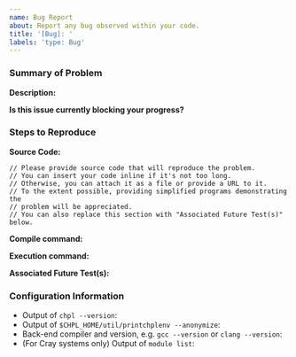 ```yaml
---
name: Bug Report
about: Report any bug observed within your code.
title: '[Bug]: '
labels: 'type: Bug'
---
```


### Summary of Problem

**Description:**
<!--
What behavior did you observe when encountering this issue?
What behavior did you expect to observe?
Describe any work-arounds you've considered, if any.
-->

**Is this issue currently blocking your progress?**
<!-- Answer 'yes', 'no' or 'I don't know'. -->

### Steps to Reproduce

**Source Code:**

```chapel
// Please provide source code that will reproduce the problem.
// You can insert your code inline if it's not too long.
// Otherwise, you can attach it as a file or provide a URL to it.
// To the extent possible, providing simplified programs demonstrating the
// problem will be appreciated.
// You can also replace this section with "Associated Future Test(s)" below.
```

**Compile command:**
<!-- e.g. `chpl foo.chpl` -->

**Execution command:**
<!--
e.g. `./foo -nl 4`
If an input file is required, include it as well.
-->

**Associated Future Test(s):**
<!--
Are there any tests in Chapel's test system that demonstrate this issue?
e.g. [`test/path/to/foo.chpl`](
      https://github.com/chapel-lang/chapel/blob/main/test/path/to/foo.chpl
      ) #1234
-->

### Configuration Information

- Output of `chpl --version`:
- Output of `$CHPL_HOME/util/printchplenv --anonymize`:
  <!--
  When `$CHPL_HOME` is not set, you can use `chpl --print-chpl-settings`
  instead, though be aware that this does not anonymize the output
  -->
- Back-end compiler and version, e.g. `gcc --version` or `clang --version`:
- (For Cray systems only) Output of `module list`:
